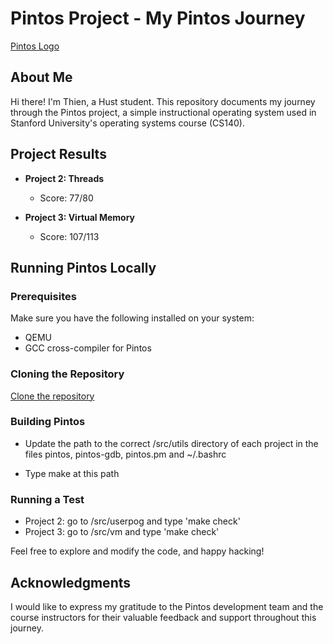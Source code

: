 # Pintos Project - My Pintos Journey

[Pintos Logo](https://link.to/your/pintos/logo.png)

## About Me

Hi there! I'm Thien, a Hust student. This repository documents my journey through the Pintos project, a simple instructional operating system used in Stanford University's operating systems course (CS140).

## Project Results

- **Project 2: Threads**
  - Score: 77/80

- **Project 3: Virtual Memory**
  - Score: 107/113

## Running Pintos Locally

### Prerequisites

Make sure you have the following installed on your system:

- QEMU
- GCC cross-compiler for Pintos

### Cloning the Repository

[Clone the repository](https://github.com/NguyenThanhThien-3592/Subproject_OS)

### Building Pintos

- Update the path to the correct /src/utils directory of each project in the files pintos, pintos-gdb, pintos.pm and ~/.bashrc

- Type make at this path

### Running a Test

- Project 2: go to /src/userpog and type 'make check'
- Project 3: go to /src/vm and type 'make check'

Feel free to explore and modify the code, and happy hacking!

## Acknowledgments

I would like to express my gratitude to the Pintos development team and the course instructors for their valuable feedback and support throughout this journey.
